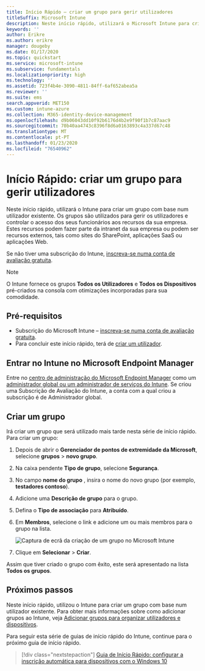 ```yaml
---
title: Início Rápido – criar um grupo para gerir utilizadores
titleSuffix: Microsoft Intune
description: Neste início rápido, utilizará o Microsoft Intune para criar um grupo com base em utilizadores já existentes.
keywords: ''
author: Erikre
ms.author: erikre
manager: dougeby
ms.date: 01/17/2020
ms.topic: quickstart
ms.service: microsoft-intune
ms.subservice: fundamentals
ms.localizationpriority: high
ms.technology: ''
ms.assetid: 723f4b4e-3090-4811-84ff-6af652abea5a
ms.reviewer: ''
ms.suite: ems
search.appverid: MET150
ms.custom: intune-azure
ms.collection: M365-identity-device-management
ms.openlocfilehash: d9b06043dd10f92b6176d4b2e9f90f1b7c87aac9
ms.sourcegitcommit: 70b40aa4743c8396f8d6a0163893c4a337d67c48
ms.translationtype: MT
ms.contentlocale: pt-PT
ms.lasthandoff: 01/23/2020
ms.locfileid: "76540962"
---
```

# <a name="quickstart-create-a-group-to-manage-users"></a>Início Rápido: criar um grupo para gerir utilizadores

Neste início rápido, utilizará o Intune para criar um grupo com base num utilizador existente. Os grupos são utilizados para gerir os utilizadores e controlar o acesso dos seus funcionários aos recursos da sua empresa. Estes recursos podem fazer parte da intranet da sua empresa ou podem ser recursos externos, tais como sites do SharePoint, aplicações SaaS ou aplicações Web.

Se não tiver uma subscrição do Intune, [inscreva-se numa conta de avaliação gratuita](free-trial-sign-up.md).

>[!NOTE]
>O Intune fornece os grupos **Todos os Utilizadores** e **Todos os Dispositivos** pré-criados na consola com otimizações incorporadas para sua comodidade.

## <a name="prerequisites"></a>Pré-requisitos

- Subscrição do Microsoft Intune – [inscreva-se numa conta de avaliação gratuita](../fundamentals/free-trial-sign-up.md).
- Para concluir este início rápido, terá de [criar um utilizador](quickstart-create-user.md).

## <a name="sign-in-to-intune-in-the-microsoft-endpoint-manager"></a>Entrar no Intune no Microsoft Endpoint Manager

Entre no [centro de administração do Microsoft Endpoint Manager](https://go.microsoft.com/fwlink/?linkid=2109431) como um [administrador global ou um administrador de serviços do Intune](users-add.md#types-of-administrators). Se criou uma Subscrição de Avaliação do Intune, a conta com a qual criou a subscrição é de Administrador global.

## <a name="create-a-group"></a>Criar um grupo

Irá criar um grupo que será utilizado mais tarde nesta série de início rápido. Para criar um grupo:

1. Depois de abrir o **Gerenciador de pontos de extremidade da Microsoft**, selecione **grupos** > **novo grupo**.
2. Na caixa pendente **Tipo de grupo**, selecione **Segurança**.
3. No campo **nome do grupo** , insira o nome do novo grupo (por exemplo, **testadores contoso**).
4. Adicione uma **Descrição de grupo** para o grupo.
5. Defina o **Tipo de associação** para **Atribuído**. 
6. Em **Membros**, selecione o link e adicione um ou mais membros para o grupo na lista.

    ![Captura de ecrã da criação de um grupo no Microsoft Intune](./media/quickstart-create-group/quickstart-use-groups-01.png)

7. Clique em **Selecionar** > **Criar**.

Assim que tiver criado o grupo com êxito, este será apresentado na lista **Todos os grupos**. 

## <a name="next-steps"></a>Próximos passos

Neste início rápido, utilizou o Intune para criar um grupo com base num utilizador existente. Para obter mais informações sobre como adicionar grupos ao Intune, veja [Adicionar grupos para organizar utilizadores e dispositivos](../groups-add.md).

Para seguir esta série de guias de início rápido do Intune, continue para o próximo guia de início rápido.

> [!div class="nextstepaction"]
> [Guia de Início Rápido: configurar a inscrição automática para dispositivos com o Windows 10](../enrollment/quickstart-setup-auto-enrollment.md)
